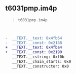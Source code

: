 ## t6031pmp.im4p

> `t6031pmp.im4p`

```diff

 
-  __TEXT.__text: 0x4fb64
-  __TEXT.__const: 0x2188
+  __TEXT.__text: 0x4fba4
+  __TEXT.__const: 0x2190
   __TEXT.__cstring: 0xf0b
   __TEXT.__chain_starts: 0x0
   __TEXT.__constructor: 0x0

```
